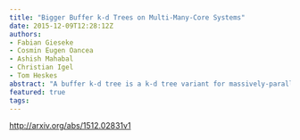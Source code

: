 ```yaml
---
title: "Bigger Buffer k-d Trees on Multi-Many-Core Systems"
date: 2015-12-09T12:28:12Z
authors:
- Fabian Gieseke
- Cosmin Eugen Oancea
- Ashish Mahabal
- Christian Igel
- Tom Heskes
abstract: "A buffer k-d tree is a k-d tree variant for massively-parallel nearest neighbor search. While providing valuable speed-ups on modern many-core devices in case both a large number of reference and query points are given, buffer k-d trees are limited by the amount of points that can fit on a single device. In this work, we show how to modify the original data structure and the associated workflow to make the overall approach capable of dealing with massive data sets. We further provide a simple yet efficient way of using multiple devices given in a single workstation. The applicability of the modified framework is demonstrated in the context of astronomy, a field that is faced with huge amounts of data."
featured: true
tags:
---
```

http://arxiv.org/abs/1512.02831v1